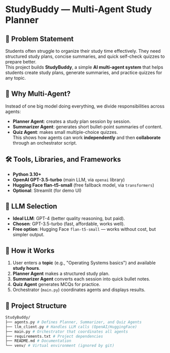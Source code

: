 # StudyBuddy — Multi-Agent Study Planner

## 📌 Problem Statement
Students often struggle to organize their study time effectively. They need structured study plans, concise summaries, and quick self-check quizzes to prepare better.  
This project builds **StudyBuddy**, a simple **AI multi-agent system** that helps students create study plans, generate summaries, and practice quizzes for any topic.

## 🤖 Why Multi-Agent?
Instead of one big model doing everything, we divide responsibilities across agents:
- **Planner Agent**: creates a study plan session by session.
- **Summarizer Agent**: generates short bullet-point summaries of content.
- **Quiz Agent**: makes small multiple-choice quizzes.  
This shows how agents can work **independently** and then **collaborate** through an orchestrator script.

## 🛠 Tools, Libraries, and Frameworks
- **Python 3.10+**
- **OpenAI GPT-3.5-turbo** (main LLM, via `openai` library)  
- **Hugging Face flan-t5-small** (free fallback model, via `transformers`)  
- **Optional**: Streamlit (for demo UI)  

## 🔎 LLM Selection
- **Ideal LLM**: GPT-4 (better quality reasoning, but paid).  
- **Chosen**: GPT-3.5-turbo (fast, affordable, works well).  
- **Free option**: Hugging Face `flan-t5-small` — works without cost, but simpler output.  

## 🚀 How it Works
1. User enters a **topic** (e.g., "Operating Systems basics") and available **study hours**.  
2. **Planner Agent** makes a structured study plan.  
3. **Summarizer Agent** converts each session into quick bullet notes.  
4. **Quiz Agent** generates MCQs for practice.  
5. Orchestrator (`main.py`) coordinates agents and displays results.

## 📂 Project Structure
```bash
StudyBuddy/
├── agents.py # Defines Planner, Summarizer, and Quiz Agents
├── llm_client.py # Handles LLM calls (OpenAI/HuggingFace)
├── main.py # Orchestrator that coordinates all agents
├── requirements.txt # Project dependencies
├── README.md # Documentation
└── venv/ # Virtual environment (ignored by git)
```
